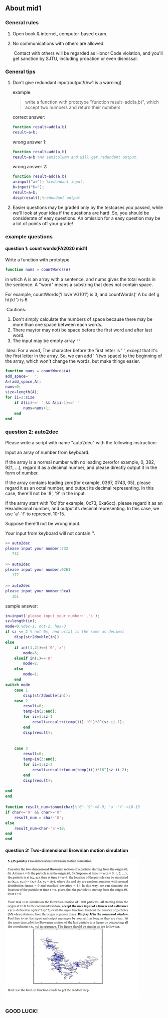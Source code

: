 ## About mid1

### General rules

1. Open book & internet, computer-based exam.

2. No communications with others are allowed.

   ​	Contact with others will be regarded as Honor Code violation, and you'll get sanction by SJTU, including probation or even dismissal.

### General tips

1. Don't give redundant input/output!(hw1 is a warning)

   example:

   > write a function with prototype "function result=add(a,b)", which accept two numbers and return their numbers

   correct answer:
   
   ```matlab
   function result=add(a,b)
   result=a+b;
   ```
   
   wrong answer 1:
   
   ```matlab
   function result=add(a,b)
   result=a+b %no semicolumn and will get redundant output.
   ```
   
   wrong answer 2:
   
   ```matlab
   function result=add(a,b)
   a=input("a="); %redundant input.
   b=input("b=");
   result=a+b;
   disp(result);%redundant output
   ```
   
   

2. Easier questions may be graded only by the testcases you passed, while we'll look at your idea if the questions are hard. So, you should be considerate of easy questions. An omission for a easy question may be a lot of points off your grade!



### example questions

#### question 1: count words(FA2020 mid1)
   Write a function with prototype 

   ```matlab
   function nums = countWords(A)
   ```

   in which A is an array with a sentence, and nums gives the total words in the sentence. A "word" means a substring that does not contain space.

   For example, countWords('I love VG101') is 3, and countWords('  A  bc def g     hi jkl ') is 6





​	Cautions:

1. Don't simply calculate the numbers of space because there may be more than one space between each words.
2. There may(or may not) be space before the first word and after last word.
3. The input may be empty array `''`



​	Idea: For a word, The character before the first letter is ' ', except that it's the first letter in the array. So, we can add '  '(two space) to the beginning of the array, which won't change the words, but make things easier.

```matlab
function nums = countWords(A)
add_space='  ';
A=[add_space,A];
nums=0;
size=length(A);
for ii=2:size
    if A(ii)~=' ' && A(ii-1)==' '
        nums=nums+1;
    end
end
```



### question 2: auto2dec

Please write a script with name "auto2dec" with the following instruction:

Input an array of number from keyboard.

If the array is a normal number with no leading zero(for example, 0, 382, 921, ...), regard it as a decimal number, and please directly output it in the form of number.

If the array contains leading zero(for example, 0367, 0743, 05), please regard it as an octal number, and output its decimal representing. In this case, there'll not be '8', '9' in the input.

If the array start with '0x'(for example, 0x73, 0xa6cc), please regard it as an Hexadecimal number, and output its decimal representing. In this case, we use 'a'-'f' to represent 10-15.

Suppose there'll not be wrong input.

Your input from keyboard will not contain ''.

```matlab
>> auto2dec
please input your number:732
   732

>> auto2dec
please input your number:0261
   177

>> auto2dec
please input your number:0xa1
   161
```





sample answer:

```matlab
in=input('please input your number:','s');
sz=length(in);
mode=0;%dec-1, oct-2, hex-3
if sz <= 2 % not 0x, and octal is the same as decimal
    disp(str2double(in))
else
    if in([1,2])==['0','x']
        mode=3;
    elseif in(1)=='0'
        mode=2;
    else
        mode=1;
    end
switch mode
    case 1
        disp(str2double(in));
    case 2
        result=0;
        temp=in(2:end);
        for ii=1:sz-1
            result=result+(temp(ii)-'0')*8^(sz-ii-1);
        end
        disp(result);
            
        
    case 3
        result=0;
        temp=in(3:end);
        for ii=1:sz-2
            result=result+tonum(temp(ii))*16^(sz-ii-2);
        end
        disp(result);
        
end
end

function result_num=tonum(char)%'0'-'9'->0-9; 'a'-'f'->10-15
if char<='9' && char>='0'
    result_num = char-'0';
else
    result_num=char-'a'+10;
end
end

```



#### question 3: Two-dimensional Brownian motion simulation  

<img src="asset\2020mid1.jpg" alt="2020mid1" style="zoom: 50%;" />



### GOOD LUCK!

